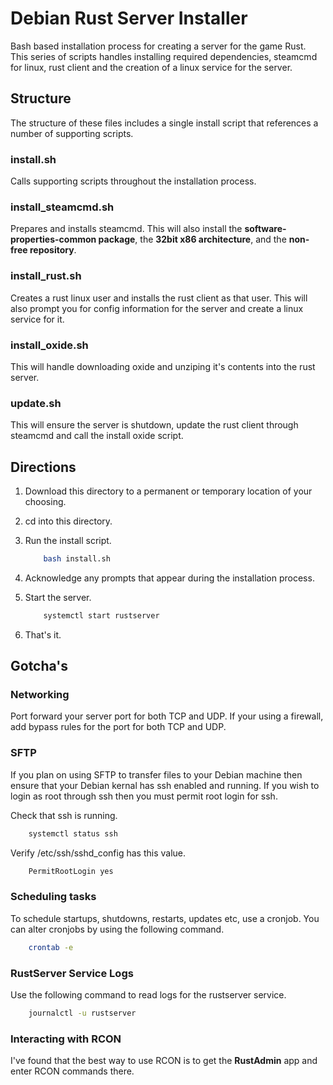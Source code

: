 # Debian Rust Server Installer

Bash based installation process for creating a server for the game Rust. This series of scripts handles installing required dependencies, steamcmd for linux, rust client and the creation of a linux service for the server.

## Structure

The structure of these files includes a single install script that references a number of supporting scripts.

### install.sh

Calls supporting scripts throughout the installation process.

### install_steamcmd.sh

Prepares and installs steamcmd. This will also install the **software-properties-common package**, the **32bit x86 architecture**, and the **non-free repository**.

### install_rust.sh

Creates a rust linux user and installs the rust client as that user. This will also prompt you for config information for the server and create a linux service for it.

### install_oxide.sh

This will handle downloading oxide and unziping it's contents into the rust server.

### update.sh

This will ensure the server is shutdown, update the rust client through steamcmd and call the install oxide script.

## Directions

1. Download this directory to a permanent or temporary location of your choosing.
2. cd into this directory.
3. Run the install script.

    ```bash
        bash install.sh
    ```

4. Acknowledge any prompts that appear during the installation process.
5. Start the server.

    ```bash
        systemctl start rustserver
    ```

6. That's it.

## Gotcha's

### Networking

Port forward your server port for both TCP and UDP. If your using a firewall, add bypass rules for the port for both TCP and UDP.

### SFTP

If you plan on using SFTP to transfer files to your Debian machine then ensure that your Debian kernal has ssh enabled and running. If you wish to login as root through ssh then you must permit root login for ssh.

Check that ssh is running.

```bash
    systemctl status ssh
```

Verify /etc/ssh/sshd_config has this value.

```txt
    PermitRootLogin yes
```

### Scheduling tasks

To schedule startups, shutdowns, restarts, updates etc, use a cronjob. You can alter cronjobs by using the following command.

```bash
    crontab -e
```

### RustServer Service Logs

Use the following command to read logs for the rustserver service.

```bash
    journalctl -u rustserver
```

### Interacting with RCON

I've found that the best way to use RCON is to get the **RustAdmin** app and enter RCON commands there.